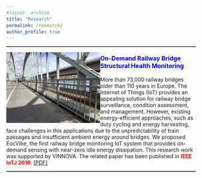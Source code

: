 ```yaml
---
#layout: archive
title: "Research"
permalink: /research/
author_profile: true
---
```


<hr style="height:1px;border:none;border-top:1px solid #555555;" /> 
<p>
  <img src="/images/research/ecovibe.jpg" alt=""
  style="float:left" width="250" height="188">
<figcaption> 
<h4><font  color=blue size=3><b>On-Demand Railway Bridge Structural Health Monitoring</b></font></h4>
More than 73,000 railway bridges older than 110 years in Europe. The Internet of Things (IoT) provides an appealing solution for railway bridge surveillance, condition assessment, and management. However, existing energy-efficient approaches, such as duty cycling and energy harvesting, face challenges in this applications due to the unpredictability of train passages and insufficient ambient energy around bridges. We proposed EocVibe, the first railway bridge monitoring IoT system that provides on-demand sensing with near-zero idle energy dissipation. This research work was supported by VINNOVA. The related paper has been published in <font  color=red ><b>IEEE IoTJ 2019</b></font>. <a href="https://ieeexplore.ieee.org/document/8445576" target="_blank">[PDF]</a></figcaption>
<p>
<hr style="height:1px;border:none;border-top:1px solid #555555;" /> 


